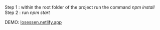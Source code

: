 Step 1 : within the root folder of the project run the command *npm install* <br>
Step 2 : run *npm start*

DEMO: [losessen.netlify.app](https://losessen.netlify.app/)

